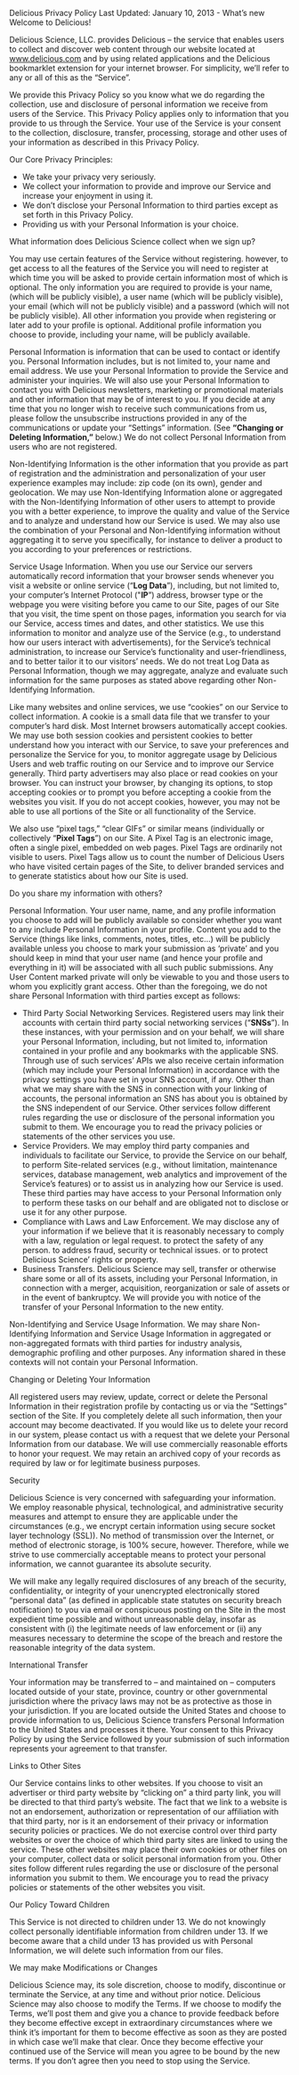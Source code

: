 Delicious Privacy Policy Last Updated: January 10, 2013 - What’s new Welcome to Delicious!

Delicious Science, LLC. provides Delicious – the service that enables users to collect and discover web content through our website located at www.delicious.com and by using related applications and the Delicious bookmarklet extension for your internet browser. For simplicity, we’ll refer to any or all of this as the “Service”.

We provide this Privacy Policy so you know what we do regarding the collection, use and disclosure of personal information we receive from users of the Service. This Privacy Policy applies only to information that you provide to us through the Service. Your use of the Service is your consent to the collection, disclosure, transfer, processing, storage and other uses of your information as described in this Privacy Policy.

Our Core Privacy Principles:

*   We take your privacy very seriously.
*   We collect your information to provide and improve our Service and increase your enjoyment in using it.
*   We don’t disclose your Personal Information to third parties except as set forth in this Privacy Policy.
*   Providing us with your Personal Information is your choice.

What information does Delicious Science collect when we sign up?

You may use certain features of the Service without registering. however, to get access to all the features of the Service you will need to register at which time you will be asked to provide certain information most of which is optional. The only information you are required to provide is your name, (which will be publicly visible), a user name (which will be publicly visible), your email (which will not be publicly visible) and a password (which will not be publicly visible). All other information you provide when registering or later add to your profile is optional. Additional profile information you choose to provide, including your name, will be publicly available.

Personal Information is information that can be used to contact or identify you. Personal Information includes, but is not limited to, your name and email address. We use your Personal Information to provide the Service and administer your inquiries. We will also use your Personal Information to contact you with Delicious newsletters, marketing or promotional materials and other information that may be of interest to you. If you decide at any time that you no longer wish to receive such communications from us, please follow the unsubscribe instructions provided in any of the communications or update your “Settings” information. (See **“Changing or Deleting Information,”** below.) We do not collect Personal Information from users who are not registered.

Non-Identifying Information is the other information that you provide as part of registration and the administration and personalization of your user experience examples may include: zip code (on its own), gender and geolocation. We may use Non-Identifying Information alone or aggregated with the Non-Identifying Information of other users to attempt to provide you with a better experience, to improve the quality and value of the Service and to analyze and understand how our Service is used. We may also use the combination of your Personal and Non-Identifying information without aggregating it to serve you specifically, for instance to deliver a product to you according to your preferences or restrictions.

Service Usage Information. When you use our Service our servers automatically record information that your browser sends whenever you visit a website or online service (“**Log Data**”), including, but not limited to, your computer’s Internet Protocol ("**IP**”) address, browser type or the webpage you were visiting before you came to our Site, pages of our Site that you visit, the time spent on those pages, information you search for via our Service, access times and dates, and other statistics. We use this information to monitor and analyze use of the Service (e.g., to understand how our users interact with advertisements), for the Service’s technical administration, to increase our Service’s functionality and user-friendliness, and to better tailor it to our visitors’ needs. We do not treat Log Data as Personal Information, though we may aggregate, analyze and evaluate such information for the same purposes as stated above regarding other Non-Identifying Information.

Like many websites and online services, we use “cookies” on our Service to collect information. A cookie is a small data file that we transfer to your computer’s hard disk. Most Internet browsers automatically accept cookies. We may use both session cookies and persistent cookies to better understand how you interact with our Service, to save your preferences and personalize the Service for you, to monitor aggregate usage by Delicious Users and web traffic routing on our Service and to improve our Service generally. Third party advertisers may also place or read cookies on your browser. You can instruct your browser, by changing its options, to stop accepting cookies or to prompt you before accepting a cookie from the websites you visit. If you do not accept cookies, however, you may not be able to use all portions of the Site or all functionality of the Service.

We also use “pixel tags,” “clear GIFs” or similar means (individually or collectively “**Pixel Tags**”) on our Site. A Pixel Tag is an electronic image, often a single pixel, embedded on web pages. Pixel Tags are ordinarily not visible to users. Pixel Tags allow us to count the number of Delicious Users who have visited certain pages of the Site, to deliver branded services and to generate statistics about how our Site is used.

Do you share my information with others?

Personal Information. Your user name, name, and any profile information you choose to add will be publicly available so consider whether you want to any include Personal Information in your profile. Content you add to the Service (things like links, comments, notes, titles, etc…) will be publicly available unless you choose to mark your submission as ‘private’ and you should keep in mind that your user name (and hence your profile and everything in it) will be associated with all such public submissions. Any User Content marked private will only be viewable to you and those users to whom you explicitly grant access. Other than the foregoing, we do not share Personal Information with third parties except as follows:

*   Third Party Social Networking Services. Registered users may link their accounts with certain third party social networking services (“**SNSs**”). In these instances, with your permission and on your behalf, we will share your Personal Information, including, but not limited to, information contained in your profile and any bookmarks with the applicable SNS. Through use of such services’ APIs we also receive certain information (which may include your Personal Information) in accordance with the privacy settings you have set in your SNS account, if any. Other than what we may share with the SNS in connection with your linking of accounts, the personal information an SNS has about you is obtained by the SNS independent of our Service. Other services follow different rules regarding the use or disclosure of the personal information you submit to them. We encourage you to read the privacy policies or statements of the other services you use.
*   Service Providers. We may employ third party companies and individuals to facilitate our Service, to provide the Service on our behalf, to perform Site-related services (e.g., without limitation, maintenance services, database management, web analytics and improvement of the Service’s features) or to assist us in analyzing how our Service is used. These third parties may have access to your Personal Information only to perform these tasks on our behalf and are obligated not to disclose or use it for any other purpose.
*   Compliance with Laws and Law Enforcement. We may disclose any of your information if we believe that it is reasonably necessary to comply with a law, regulation or legal request. to protect the safety of any person. to address fraud, security or technical issues. or to protect Delicious Science’ rights or property.
*   Business Transfers. Delicious Science may sell, transfer or otherwise share some or all of its assets, including your Personal Information, in connection with a merger, acquisition, reorganization or sale of assets or in the event of bankruptcy. We will provide you with notice of the transfer of your Personal Information to the new entity.

Non-Identifying and Service Usage Information. We may share Non-Identifying Information and Service Usage Information in aggregated or non-aggregated formats with third parties for industry analysis, demographic profiling and other purposes. Any information shared in these contexts will not contain your Personal Information.

Changing or Deleting Your Information

All registered users may review, update, correct or delete the Personal Information in their registration profile by contacting us or via the “Settings” section of the Site. If you completely delete all such information, then your account may become deactivated. If you would like us to delete your record in our system, please contact us with a request that we delete your Personal Information from our database. We will use commercially reasonable efforts to honor your request. We may retain an archived copy of your records as required by law or for legitimate business purposes.

Security

Delicious Science is very concerned with safeguarding your information. We employ reasonable physical, technological, and administrative security measures and attempt to ensure they are applicable under the circumstances (e.g., we encrypt certain information using secure socket layer technology (SSL)). No method of transmission over the Internet, or method of electronic storage, is 100% secure, however. Therefore, while we strive to use commercially acceptable means to protect your personal information, we cannot guarantee its absolute security.

We will make any legally required disclosures of any breach of the security, confidentiality, or integrity of your unencrypted electronically stored “personal data” (as defined in applicable state statutes on security breach notification) to you via email or conspicuous posting on the Site in the most expedient time possible and without unreasonable delay, insofar as consistent with (i) the legitimate needs of law enforcement or (ii) any measures necessary to determine the scope of the breach and restore the reasonable integrity of the data system.

International Transfer

Your information may be transferred to – and maintained on – computers located outside of your state, province, country or other governmental jurisdiction where the privacy laws may not be as protective as those in your jurisdiction. If you are located outside the United States and choose to provide information to us, Delicious Science transfers Personal Information to the United States and processes it there. Your consent to this Privacy Policy by using the Service followed by your submission of such information represents your agreement to that transfer.

Links to Other Sites

Our Service contains links to other websites. If you choose to visit an advertiser or third party website by “clicking on” a third party link, you will be directed to that third party’s website. The fact that we link to a website is not an endorsement, authorization or representation of our affiliation with that third party, nor is it an endorsement of their privacy or information security policies or practices. We do not exercise control over third party websites or over the choice of which third party sites are linked to using the service. These other websites may place their own cookies or other files on your computer, collect data or solicit personal information from you. Other sites follow different rules regarding the use or disclosure of the personal information you submit to them. We encourage you to read the privacy policies or statements of the other websites you visit.

Our Policy Toward Children

This Service is not directed to children under 13. We do not knowingly collect personally identifiable information from children under 13. If we become aware that a child under 13 has provided us with Personal Information, we will delete such information from our files.

We may make Modifications or Changes

Delicious Science may, its sole discretion, choose to modify, discontinue or terminate the Service, at any time and without prior notice. Delicious Science may also choose to modify the Terms. If we choose to modify the Terms, we’ll post them and give you a chance to provide feedback before they become effective except in extraordinary circumstances where we think it’s important for them to become effective as soon as they are posted in which case we’ll make that clear. Once they become effective your continued use of the Service will mean you agree to be bound by the new terms. If you don’t agree then you need to stop using the Service.